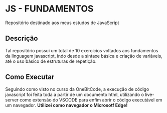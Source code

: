 # JS - FUNDAMENTOS
Repositório destinado aos meus estudos de JavaScript

## Descrição
Tal repositório possui um total de 10 exercícios voltados aos fundamentos da linguagem javascript, indo desde a sintaxe básica e criação de variáveis, até o uso básico de estruturas de repetição.

## Como Executar
Seguindo como visto no curso da OneBitCode, a execução de código javascript foi feita toda a partir de um documento html, utilizando o live-server como extensão do VSCODE para enfim abrir o código executável em um navegador. **Utilizei como navegador o Microsotf Edge!**